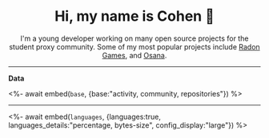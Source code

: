 <p align="center">
    <h1 align="center">Hi, my name is Cohen 👋</h1>
</p>

<p align="center">
    I'm a young developer working on many open source projects for the student proxy community. Some of my most popular projects include <a href="https://github.com/Radon-Games/Radon-Games">Radon Games</a>, and <a href="https://github.com/NebulaServices/Osana">Osana</a>.
</p>

___
**Data**

<%- await embed(`base`, {base:"activity, community, repositories"}) %>

___

<%- await embed(`languages`, {languages:true, languages_details:"percentage, bytes-size", config_display:"large"}) %>
